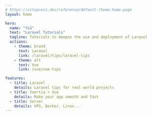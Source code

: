 ```yaml
---
# https://vitepress.dev/reference/default-theme-home-page
layout: home

hero:
  name: "YLG"
  text: "Laravel Tutorials"
  tagline: Tutorials to deepen the use and deployment of Laravel
  actions:
    - theme: brand
      text: Laravel
      link: /laravel/tips/laravel-tips
    - theme: alt
      text: Vue
      link: /vue/vue-tips

features:
  - title: Laravel
    details: Laravel tips for real world projects
  - title: Inertia + Vue
    details: Make your app smooth and fast
  - title: Server
    details: VPS, Docker, Linux...
---
```

